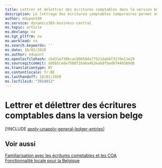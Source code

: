 ```yaml
---
title: Lettrer et délettrer des écritures comptables dans la version belge
description: Le lettrage des écritures comptables temporaires permet aux sociétés d'utiliser des comptes temporaires et de transfert dans la comptabilité. Les comptes temporaires et de transfert sont utilisés pour stocker les écritures comptables temporaires qui sont en attente d'un traitement ultérieur dans la comptabilité.
author: edupont04
ms.service: dynamics365-business-central
ms.topic: article
ms.devlang: na
ms.tgt_pltfrm: na
ms.workload: na
ms.search.keywords: ''
ms.date: 10/01/2020
ms.author: edupont
ms.openlocfilehash: cb431e7386cac80658da77521dabbf3170e11e29
ms.sourcegitcommit: ddbb5cede750df1baba4b3eab8fbed6744b5b9d6
ms.translationtype: HT
ms.contentlocale: fr-BE
ms.lasthandoff: 10/01/2020
ms.locfileid: "3914012"
---
```

# <a name="apply-and-unapply-general-ledger-entries-in-the-belgian-version"></a>Lettrer et délettrer des écritures comptables dans la version belge

[!INCLUDE [apply-unapply-general-ledger-entries](../includes/BENL/apply-unapply-general-ledger-entries.md)]

## <a name="see-also"></a>Voir aussi

[Familiarisation avec les écritures comptables et les COA](../../finance-general-ledger.md)  
[Fonctionnalité locale pour la Belgique](belgium-local-functionality.md)
